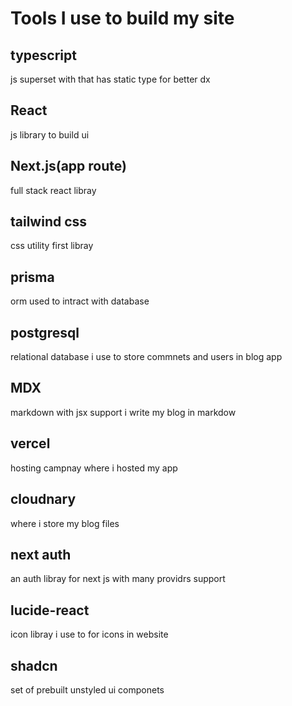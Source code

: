 # Tools I use to build my site

## typescript

js superset with that has static type for better dx

## React

js library to build ui

## Next.js(app route)

full stack react libray

## tailwind css

css utility first libray

## prisma

orm used to intract with database

## postgresql

relational database i use to store commnets and users in blog app

## MDX

markdown with jsx support i write my blog in markdow

## vercel

hosting campnay where i hosted my app

## cloudnary

where i store my blog files

## next auth

an auth libray for next js with many providrs support

## lucide-react

icon libray i use to for icons in website

## shadcn

set of prebuilt unstyled ui componets
